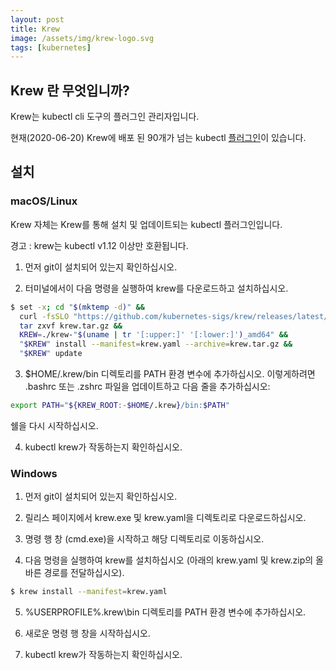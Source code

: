 ```yaml
---
layout: post
title: Krew
image: /assets/img/krew-logo.svg
tags: [kubernetes]
---
```


## Krew 란 무엇입니까?

Krew는 kubectl cli 도구의 플러그인 관리자입니다.

현재(2020-06-20) Krew에 배포 된 90개가 넘는 kubectl [플러그인](https://kubernetes.io/docs/tasks/extend-kubectl/kubectl-plugins/)이 있습니다.

## 설치

### macOS/Linux

Krew 자체는 Krew를 통해 설치 및 업데이트되는 kubectl 플러그인입니다.

경고 : krew는 kubectl v1.12 이상만 호환됩니다.

1) 먼저 git이 설치되어 있는지 확인하십시오.

2) 터미널에서이 다음 명령을 실행하여 krew를 다운로드하고 설치하십시오.

```bash
$ set -x; cd "$(mktemp -d)" &&
  curl -fsSLO "https://github.com/kubernetes-sigs/krew/releases/latest/download/krew.{tar.gz,yaml}" &&
  tar zxvf krew.tar.gz &&
  KREW=./krew-"$(uname | tr '[:upper:]' '[:lower:]')_amd64" &&
  "$KREW" install --manifest=krew.yaml --archive=krew.tar.gz &&
  "$KREW" update
```

3) $HOME/.krew/bin 디렉토리를 PATH 환경 변수에 추가하십시오. 이렇게하려면 .bashrc 또는 .zshrc 파일을 업데이트하고 다음 줄을 추가하십시오:

```bash
export PATH="${KREW_ROOT:-$HOME/.krew}/bin:$PATH"
```

쉘을 다시 시작하십시오.

4) kubectl krew가 작동하는지 확인하십시오.

### Windows
1) 먼저 git이 설치되어 있는지 확인하십시오.

2) 릴리스 페이지에서 krew.exe 및 krew.yaml을 디렉토리로 다운로드하십시오.

3) 명령 행 창 (cmd.exe)을 시작하고 해당 디렉토리로 이동하십시오.

4) 다음 명령을 실행하여 krew를 설치하십시오 (아래의 krew.yaml 및 krew.zip의 올바른 경로를 전달하십시오).

```bash
$ krew install --manifest=krew.yaml
```

5) %USERPROFILE%\.krew\bin 디렉토리를 PATH 환경 변수에 추가하십시오.

6) 새로운 명령 행 창을 시작하십시오.

7) kubectl krew가 작동하는지 확인하십시오.
